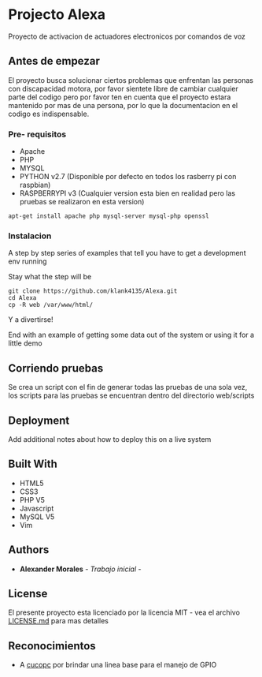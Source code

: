 # Projecto Alexa
Proyecto de activacion de actuadores electronicos por comandos de voz

## Antes de empezar
El proyecto busca solucionar ciertos problemas que enfrentan las personas con
discapacidad motora, por favor sientete libre de cambiar cualquier parte del codigo
pero por favor ten en cuenta que el proyecto estara mantenido por mas de una persona,
por lo que la documentacion en el codigo es indispensable.

### Pre- requisitos
* Apache
* PHP
* MYSQL
* PYTHON v2.7 (Disponible por defecto en todos los rasberry pi con raspbian)
* RASPBERRYPI v3 (Cualquier version esta bien en realidad pero las pruebas se realizaron en esta version)


```
apt-get install apache php mysql-server mysql-php openssl
```

### Instalacion

A step by step series of examples that tell you have to get a development env running

Stay what the step will be

```
git clone https://github.com/klank4135/Alexa.git
cd Alexa
cp -R web /var/www/html/
```
Y a divertirse!


End with an example of getting some data out of the system or using it for a little demo

## Corriendo pruebas
Se crea un script con el fin de generar todas las pruebas de una sola vez, los scripts para las pruebas se encuentran dentro del directorio web/scripts


## Deployment

Add additional notes about how to deploy this on a live system

## Built With
* HTML5
* CSS3
* PHP V5
* Javascript
* MySQL V5
* Vim

## Authors

* **Alexander Morales** - *Trabajo inicial* -

## License

El presente proyecto esta licenciado por la licencia MIT - vea el archivo [LICENSE.md](LICENSE.md) para mas detalles

## Reconocimientos

* A [cucopc](https://cucopc.es/) por brindar una linea base para el manejo de GPIO
